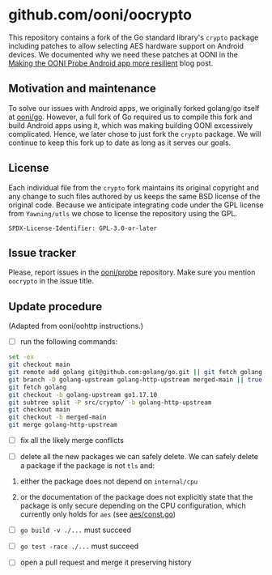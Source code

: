 # github.com/ooni/oocrypto

This repository contains a fork of the Go standard library's `crypto`
package including patches to allow selecting AES hardware support
on Android devices. We documented why we need these patches at OONI in
the [Making the OONI Probe Android app more resilient](
https://ooni.org/post/making-ooni-probe-android-more-resilient/) blog post.

## Motivation and maintenance

To solve our issues with Android apps, we originally forked golang/go
itself at [ooni/go](https://github.com/ooni/go). However, a full fork of
Go required us to compile this fork and build Android apps using it,
which was making building OONI excessively complicated. Hence, we later
chose to just fork the `crypto` package. We will continue to keep this
fork up to date as long as it serves our goals.

## License

Each individual file from the `crypto` fork maintains its original
copyright and any change to such files authored by us keeps the same
BSD license of the original code. Because we anticipate integrating
code under the GPL license from `Yawning/utls` we chose to license the
repository using the GPL.

```
SPDX-License-Identifier: GPL-3.0-or-later
```

## Issue tracker

Please, report issues in the [ooni/probe](https://github.com/ooni/probe)
repository. Make sure you mention `oocrypto` in the issue title.

## Update procedure

(Adapted from ooni/oohttp instructions.)

- [ ] run the following commands:

```bash
set -ex
git checkout main
git remote add golang git@github.com:golang/go.git || git fetch golang
git branch -D golang-upstream golang-http-upstream merged-main || true
git fetch golang
git checkout -b golang-upstream go1.17.10
git subtree split -P src/crypto/ -b golang-http-upstream
git checkout main
git checkout -b merged-main
git merge golang-http-upstream
```

- [ ] fix all the likely merge conflicts

- [ ] delete all the new packages we can safely delete. We can safely
delete a package if the package is not `tls` and:

1. either the package does not depend on `internal/cpu`

2. or the documentation of the package does not explicitly state that
the package is only secure depending on the CPU configuration, which
currently only holds for `aes` (see [aes/const.go](aes/const.go))

- [ ] `go build -v ./...` must succeed

- [ ] `go test -race ./...` must succeed

- [ ] open a pull request and merge it preserving history
